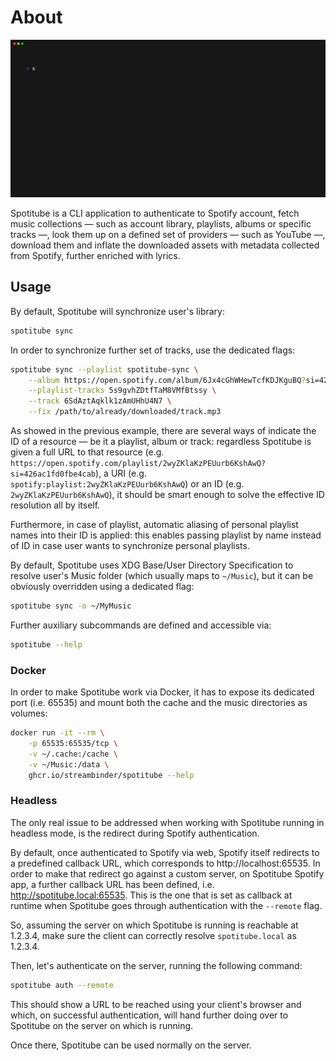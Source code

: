 # About

![](assets/demo.gif)

Spotitube is a CLI application to authenticate to Spotify account, fetch music collections — such as account library, playlists, albums or specific tracks —, look them up on a defined set of providers — such as YouTube —, download them and inflate the downloaded assets with metadata collected from Spotify, further enriched with lyrics.

## Usage

By default, Spotitube will synchronize user's library:

```bash
spotitube sync
```

In order to synchronize further set of tracks, use the dedicated flags:

```bash
spotitube sync --playlist spotitube-sync \
    --album https://open.spotify.com/album/6Jx4cGhWHewTcfKDJKguBQ?si=426ac1fd0fbe4cab \
    --playlist-tracks 5s9gvhZDtfTaM8VMfBtssy \
    --track 6SdAztAqklk1zAmUHhU4N7 \
    --fix /path/to/already/downloaded/track.mp3
```

As showed in the previous example, there are several ways of indicate the ID of a resource — be it a playlist, album or track:
regardless Spotitube is given a full URL to that resource (e.g. `https://open.spotify.com/playlist/2wyZKlaKzPEUurb6KshAwQ?si=426ac1fd0fbe4cab`), a URI (e.g. `spotify:playlist:2wyZKlaKzPEUurb6KshAwQ`) or an ID (e.g. `2wyZKlaKzPEUurb6KshAwQ`), it should be smart enough to solve the effective ID resolution all by itself.

Furthermore, in case of playlist, automatic aliasing of personal playlist names into their ID is applied: this enables passing playlist by name instead of ID in case user wants to synchronize personal playlists.

By default, Spotitube uses XDG Base/User Directory Specification to resolve user's Music folder (which usually maps to `~/Music`), but it can be obviously overridden using a dedicated flag:

```bash
spotitube sync -o ~/MyMusic
```

Further auxiliary subcommands are defined and accessible via:

```bash
spotitube --help
```

### Docker

In order to make Spotitube work via Docker, it has to expose its dedicated port (i.e. 65535) and mount both the cache and the music directories as volumes:

```bash
docker run -it --rm \
    -p 65535:65535/tcp \
    -v ~/.cache:/cache \
    -v ~/Music:/data \
    ghcr.io/streambinder/spotitube --help
```

### Headless

The only real issue to be addressed when working with Spotitube running in headless mode, is the redirect during Spotify authentication.

By default, once authenticated to Spotify via web, Spotify itself redirects to a predefined callback URL, which corresponds to http://localhost:65535.
In order to make that redirect go against a custom server, on Spotitube Spotify app, a further callback URL has been defined, i.e. http://spotitube.local:65535.
This is the one that is set as callback at runtime when Spotitube goes through authentication with the `--remote` flag.

So, assuming the server on which Spotitube is running is reachable at 1.2.3.4, make sure the client can correctly resolve `spotitube.local` as 1.2.3.4.

Then, let's authenticate on the server, running the following command:

```bash
spotitube auth --remote
```

This should show a URL to be reached using your client's browser and which, on successful authentication, will hand further doing over to Spotitube on the server on which is running.

Once there, Spotitube can be used normally on the server.
